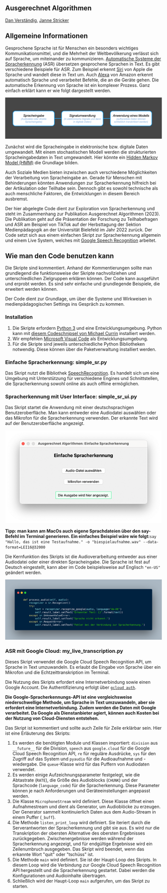 ## Ausgerechnet Algorithmen

[Dan Verständig](https://www.uni-bielefeld.de/ew/verstaendig), [Janne Stricker](https://www.uni-bielefeld.de/ew/stricker)

## Allgemeine Informationen

Gesprochene Sprache ist für Menschen ein besonders wichtiges Kommunikationsmittel, und die Mehrheit der Weltbevölkerung verlässt sich auf Sprache, um miteinander zu kommunizieren. [Automatische Systeme der Spracherkennung](https://de.wikipedia.org/wiki/Spracherkennung) (ASR) übersetzen gesprochene Sprachen in Text. Es gibt verschiedene Beispiele für ASR. Zum Beispiel erkennt [Siri](https://de.wikipedia.org/wiki/Siri_(Software)) von Apple die Sprache und wandelt diese in Text um. Auch [Alexa](https://de.wikipedia.org/wiki/Amazon_Alexa) von Amazon erkennt automatisch Sprache und verarbeitet Befehle, die an die Geräte gehen. Die automatische Erkennung von Sprache ist ein komplexer Prozess. Ganz einfach erklärt kann er wie folgt dargestellt werden.

![image](img/asr-prozess.png)

Zunächst wird die Spracheingabe in elektronische bzw. digitale Daten umgewandelt. Mit einem stochastischen Modell werden die strukturierten Spracheingabedaten in Text umgewandelt. Hier könnte ein [Hidden Markov Model (HMM)](https://de.wikipedia.org/wiki/Hidden_Markov_Model) die Grundlage bilden.

Auch Soziale Medien bieten inzwischen auch verschiedene Möglichkeiten der Verarbeitung von Spracheingabe an. Gerade für Menschen mit Behinderungen könnten Anwendungen zur Spracherkennung hilfreich bei der Artikulation oder Teilhabe sein. Dennoch gibt es sowohl technische als auch menschliche Faktoren, die Entwicklungen in diesem Bereich ausbremst.

Der hier abgelegte Code dient zur Exploration von Spracherkennung und steht im Zusammenhang zur Publikation Ausgerechnet Algorithmen (2023). Die Publikation geht auf die Präsentation der Forschung zu Teilhabefragen und ASR am Beispiel von TikTok  auf der Herbsttagung der Sektion Medienpädagogik an der Universität Bielefeld im Jahr 2022 zurück. Der Code setzt sich aus einem einfachen Skript zur Spracherkennung allgemein und einem Live System, welches mit [Google Speech Recognition](https://cloud.google.com/speech-to-texthttps:/) arbeitet.

## Wie man den Code benutzen kann

Die Skripte sind kommentiert. Anhand der Kommentierungen sollte man grundlegend die funktionsweise der Skripte nachvollziehen und unterschiedlichen Zielgruppen erklären können. Der Code kann ausgeführt und erprobt werden. Es sind sehr einfache und grundlegende Beispiele, die erweitert werden können.

Der Code dient zur Grundlage, um über die Systeme und Wirkweisen in medienpädagogischen Settings ins Gespräch zu kommen.

### Installation

1. Die Skripte erfordern [Python 3](https://www.python.org/downloads/) und eine Entwicklungsumgebung. Python kann mit [diesem Codeschnipsel von Michael Currin](https://gist.github.com/MichaelCurrin/57caae30bd7b0991098e9804a9494c23) installiert werden.
2. Wir empfehlen [Microsoft Visual Code](https://code.visualstudio.comhttps:/) als Entwicklungsumgebung.
3. Für die Skripte sind jeweils unterschiedliche Python Bibliotheken notwendig. Diese können über die Paketverwaltung installiert werden.

### Einfache Spracherkennung: simple_sr.py

Das Skript nutzt die Bibliothek [SpeechRecognition](https://pypi.org/project/SpeechRecognition/). Es handelt sich um eine Umgebung mit Unterstützung für verschiedene Engines und Schnittstellen, die Spracherkennung sowohl online als auch offline ermöglichen.

### Spracherkennung mit User Interface: simple_sr_ui.py

Das Skript startet die Anwendung mit einer deutschsprachigen Benutzeroberfläche. Man kann entweder eine Audiodatei auswählen oder das Mikrofon für die Spracherkennung verwenden. Der erkannte Text wird auf der Benutzeroberfläche angezeigt.

![image](img/asr-ui.png)

**Tipp: man kann am MacOs auch eigene Sprachdateien über den say-Befehl im Terminal generieren. Ein einfaches Beispiel wäre wie folgt:**`say "Hallo, das ist eine Testaufnahme." -o "biespielaufnahme.wav" --data-format=LEI16@32000`

Die Kernfunktion des Skripts ist die Audioverarbeitung entweder aus einer Audiodatei oder einer direkten Spracheingabe. Die Sprache ist fest auf Deutsch eingestellt, kann aber im Code beispielsweise auf Englisch `"en-US"` geändert werden.

![image](img/asr-pa-ui.png)

### ASR mit Google Cloud: my_live_transcription.py

Dieses Skript verwendet die Google Cloud Speech Recognition API, um Sprache in Text umzuwandeln. Es erlaubt die Eingabe von Sprache über ein Mikrofon und die Echtzeittranskription im Terminal.

Die Nutzung des Skripts erfordert eine Internetverbindung sowie einen Google Account. Die Authentifizierung erfolgt über [`gcloud auth`](https://cloud.google.com/sdk/gcloud/reference/auth).

**Die Google-Spracherkennungs-API ist eine vergleichsweise niederschwellige Methode, um Sprache in Text umzuwandeln, aber sie erfordert eine Internetverbindung. Zudem werden die Daten mit Google verarbeitet. Da Google als Dienstanbieter agiert, können auch Kosten bei der Nutzung von Cloud-Diensten entstehen.**

Das Skript ist kommentiert und sollte auch Zeile für Zeile erklärbar sein. Hier ist eine Erläuterung des Skripts:

1. Es werden die benötigten Module und Klassen importiert: `division` aus `__future__` für die Division, `speech` aus `google.cloud` für die Google Cloud Speech Recognition API, `re` für reguläre Ausdrücke, `sys` für den Zugriff auf das System und `pyaudio` für die Audioaufnahme und -wiedergabe. Die `queue`-Klasse wird für das Puffern von Audiodaten verwendet.
2. Es werden einige Aufzeichnungsparameter festgelegt, wie die Abtastrate (`RATE`), die Größe des Audioblocks (`CHUNK`) und der Sprachcode (`language_code`) für die Spracherkennung. Diese Parameter können je nach Anforderungen und Geräteeinstellungen angepasst werden.
3. Die Klasse `MicrophoneStream` wird definiert. Diese Klasse öffnet einen Aufnahmestream und dient als Generator, um Audioblöcke zu erzeugen. Der Generator sammelt kontinuierlich Daten aus dem Audio-Stream in einem Puffer (`_buff`).
4. Die Methode `listen_print_loop` wird definiert. Sie iteriert durch die Serverantworten der Spracherkennung und gibt sie aus. Es wird nur die Transkription der obersten Alternative des obersten Ergebnisses zurückgegeben. Zwischenergebnisse werden während der Spracherkennung angezeigt, und für endgültige Ergebnisse wird ein Zeilenumbruch ausgegeben. Das Skript wird beendet, wenn das erkannte Wort "quit" oder "tschüss" ist.
5. Die Methode `main` wird definiert. Sie ist der Haupt-Loop des Skripts. In diesem Loop wird die Verbindung zur Google Cloud Speech Recognition API hergestellt und die Spracherkennung gestartet. Dabei werden die Konfigurationen und Audioinhalte übertragen.
6. Schließlich wird der Haupt-Loop `main` aufgerufen, um das Skript zu starten.
